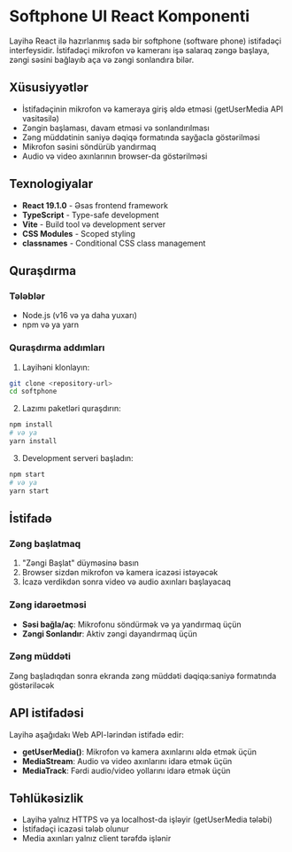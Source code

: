 # Softphone UI React Komponenti

Layihə React ilə hazırlanmış sadə bir softphone (software phone) istifadəçi interfeysidir. İstifadəçi mikrofon və kameranı işə salaraq zəngə başlaya, zəngi səsini bağlayıb aça və zəngi sonlandıra bilər.

## Xüsusiyyətlər

- İstifadəçinin mikrofon və kameraya giriş əldə etməsi (getUserMedia API vasitəsilə)
- Zəngin başlaması, davam etməsi və sonlandırılması
- Zəng müddətinin saniyə dəqiqə formatında sayğacla göstərilməsi
- Mikrofon səsini söndürüb yandırmaq
- Audio və video axınlarının browser-da göstərilməsi

## Texnologiyalar

- **React 19.1.0** - Əsas frontend framework
- **TypeScript** - Type-safe development
- **Vite** - Build tool və development server
- **CSS Modules** - Scoped styling
- **classnames** - Conditional CSS class management

## Quraşdırma

### Tələblər

- Node.js (v16 və ya daha yuxarı)
- npm və ya yarn

### Quraşdırma addımları

1. Layihəni klonlayın:
```bash
git clone <repository-url>
cd softphone
```

2. Lazımı paketləri quraşdırın:
```bash
npm install
# və ya
yarn install
```

3. Development serveri başladın:
```bash
npm start
# və ya
yarn start
```


## İstifadə

### Zəng başlatmaq
1. "Zəngi Başlat" düyməsinə basın
2. Browser sizdən mikrofon və kamera icazəsi istəyəcək
3. İcazə verdikdən sonra video və audio axınları başlayacaq

### Zəng idarəetməsi
- **Səsi bağla/aç**: Mikrofonu söndürmək və ya yandırmaq üçün
- **Zəngi Sonlandır**: Aktiv zəngi dayandırmaq üçün

### Zəng müddəti
Zəng başladıqdan sonra ekranda zəng müddəti dəqiqə:saniyə formatında göstəriləcək


## API istifadəsi

Layihə aşağıdakı Web API-lərindən istifadə edir:

- **getUserMedia()**: Mikrofon və kamera axınlarını əldə etmək üçün
- **MediaStream**: Audio və video axınlarını idarə etmək üçün
- **MediaTrack**: Fərdi audio/video yollarını idarə etmək üçün

## Təhlükəsizlik
- Layihə yalnız HTTPS və ya localhost-da işləyir (getUserMedia tələbi)
- İstifadəçi icazəsi tələb olunur
- Media axınları yalnız client tərəfdə işlənir

